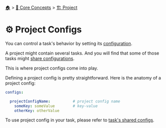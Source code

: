 <!--startTocHeader-->
[🏠](../../README.md) > [🧠 Core Concepts](../README.md) > [🏗️ Project](README.md)
# ⚙️ Project Configs
<!--endTocHeader-->

You can control a task's behavior by setting its [configuration](../task/task-configs/README.md).

A project might contain several tasks. And you will find that some of those tasks might [share configurations](../task/task-configs/shared-configs.md).

This is where project configs come into play.

Defining a project config is pretty straightforward. Here is the anatomy of a project config:

```yaml
configs:

  projectConfigName:          # project config name
    someKey: someValue        # key-value
    otherKey: otherValue
```

To use project config in your task, please refer to [task's shared configs](../task/task-configs/shared-configs.md).


<!--startTocSubtopic-->
<!--endTocSubtopic-->